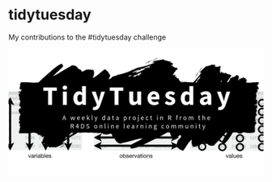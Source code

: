 # tidytuesday
My contributions to the #tidytuesday challenge

![](https://github.com/rfordatascience/tidytuesday/blob/master/static/tt_logo.png)
